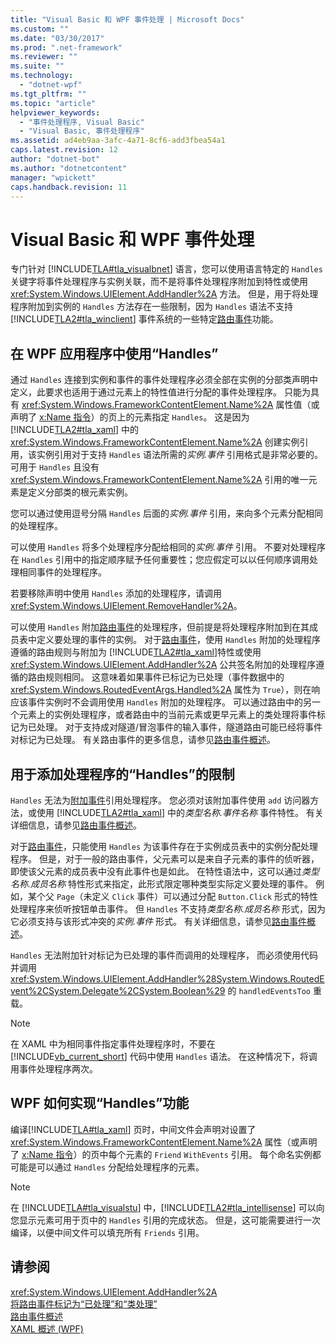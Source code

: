 ```yaml
---
title: "Visual Basic 和 WPF 事件处理 | Microsoft Docs"
ms.custom: ""
ms.date: "03/30/2017"
ms.prod: ".net-framework"
ms.reviewer: ""
ms.suite: ""
ms.technology: 
  - "dotnet-wpf"
ms.tgt_pltfrm: ""
ms.topic: "article"
helpviewer_keywords: 
  - "事件处理程序, Visual Basic"
  - "Visual Basic, 事件处理程序"
ms.assetid: ad4eb9aa-3afc-4a71-8cf6-add3fbea54a1
caps.latest.revision: 12
author: "dotnet-bot"
ms.author: "dotnetcontent"
manager: "wpickett"
caps.handback.revision: 11
---
```

# Visual Basic 和 WPF 事件处理
专门针对 [!INCLUDE[TLA#tla_visualbnet](../../../../includes/tlasharptla-visualbnet-md.md)] 语言，您可以使用语言特定的 `Handles` 关键字将事件处理程序与实例关联，而不是将事件处理程序附加到特性或使用 <xref:System.Windows.UIElement.AddHandler%2A> 方法。  但是，用于将处理程序附加到实例的 `Handles` 方法存在一些限制，因为 `Handles` 语法不支持 [!INCLUDE[TLA2#tla_winclient](../../../../includes/tla2sharptla-winclient-md.md)] 事件系统的一些特定[路由事件](GTMT)功能。  
  
## 在 WPF 应用程序中使用“Handles”  
 通过 `Handles` 连接到实例和事件的事件处理程序必须全部在实例的分部类声明中定义，此要求也适用于通过元素上的特性值进行分配的事件处理程序。  只能为具有 <xref:System.Windows.FrameworkContentElement.Name%2A> 属性值（或声明了 [x:Name 指令](../../../../docs/framework/xaml-services/x-name-directive.md)）的页上的元素指定 `Handles`。  这是因为 [!INCLUDE[TLA2#tla_xaml](../../../../includes/tla2sharptla-xaml-md.md)] 中的 <xref:System.Windows.FrameworkContentElement.Name%2A> 创建实例引用，该实例引用对于支持 `Handles` 语法所需的*实例.事件* 引用格式是非常必要的。  可用于 `Handles` 且没有 <xref:System.Windows.FrameworkContentElement.Name%2A> 引用的唯一元素是定义分部类的根元素实例。  
  
 您可以通过使用逗号分隔 `Handles` 后面的*实例.事件* 引用，来向多个元素分配相同的处理程序。  
  
 可以使用 `Handles` 将多个处理程序分配给相同的*实例.事件* 引用。  不要对处理程序在 `Handles` 引用中的指定顺序赋予任何重要性；您应假定可以以任何顺序调用处理相同事件的处理程序。  
  
 若要移除声明中使用 `Handles` 添加的处理程序，请调用 <xref:System.Windows.UIElement.RemoveHandler%2A>。  
  
 可以使用 `Handles` 附加[路由事件](GTMT)的处理程序，但前提是将处理程序附加到在其成员表中定义要处理的事件的实例。  对于[路由事件](GTMT)，使用 `Handles` 附加的处理程序遵循的路由规则与附加为 [!INCLUDE[TLA2#tla_xaml](../../../../includes/tla2sharptla-xaml-md.md)]特性或使用 <xref:System.Windows.UIElement.AddHandler%2A> 公共签名附加的处理程序遵循的路由规则相同。  这意味着如果事件已标记为已处理（事件数据中的 <xref:System.Windows.RoutedEventArgs.Handled%2A> 属性为 `True`），则在响应该事件实例时不会调用使用 `Handles` 附加的处理程序。  可以通过路由中的另一个元素上的实例处理程序，或者路由中的当前元素或更早元素上的类处理将事件标记为已处理。  对于支持成对隧道\/冒泡事件的输入事件，隧道路由可能已经将事件对标记为已处理。  有关路由事件的更多信息，请参见[路由事件概述](../../../../docs/framework/wpf/advanced/routed-events-overview.md)。  
  
## 用于添加处理程序的“Handles”的限制  
 `Handles` 无法为[附加事件](GTMT)引用处理程序。  您必须对该附加事件使用 `add` 访问器方法，或使用 [!INCLUDE[TLA2#tla_xaml](../../../../includes/tla2sharptla-xaml-md.md)] 中的*类型名称.事件名称* 事件特性。  有关详细信息，请参见[路由事件概述](../../../../docs/framework/wpf/advanced/routed-events-overview.md)。  
  
 对于[路由事件](GTMT)，只能使用 `Handles` 为该事件存在于实例成员表中的实例分配处理程序。  但是，对于一般的路由事件，父元素可以是来自子元素的事件的侦听器，即使该父元素的成员表中没有此事件也是如此。  在特性语法中，这可以通过*类型名称.成员名称* 特性形式来指定，此形式限定哪种类型实际定义要处理的事件。  例如，某个父 `Page`（未定义 `Click` 事件）可以通过分配 `Button.Click` 形式的特性处理程序来侦听按钮单击事件。  但 `Handles` 不支持*类型名称.成员名称* 形式，因为它必须支持与该形式冲突的*实例.事件* 形式。  有关详细信息，请参见[路由事件概述](../../../../docs/framework/wpf/advanced/routed-events-overview.md)。  
  
 `Handles` 无法附加针对标记为已处理的事件而调用的处理程序，  而必须使用代码并调用 <xref:System.Windows.UIElement.AddHandler%28System.Windows.RoutedEvent%2CSystem.Delegate%2CSystem.Boolean%29> 的 `handledEventsToo` 重载。  
  
> [!NOTE]
>  在 XAML 中为相同事件指定事件处理程序时，不要在 [!INCLUDE[vb_current_short](../../../../includes/vb-current-short-md.md)] 代码中使用 `Handles` 语法。  在这种情况下，将调用事件处理程序两次。  
  
## WPF 如何实现“Handles”功能  
 编译[!INCLUDE[TLA#tla_xaml](../../../../includes/tlasharptla-xaml-md.md)] 页时，中间文件会声明对设置了 <xref:System.Windows.FrameworkContentElement.Name%2A> 属性（或声明了 [x:Name 指令](../../../../docs/framework/xaml-services/x-name-directive.md)）的页中每个元素的 `Friend` `WithEvents` 引用。  每个命名实例都可能是可以通过 `Handles` 分配给处理程序的元素。  
  
> [!NOTE]
>  在 [!INCLUDE[TLA#tla_visualstu](../../../../includes/tlasharptla-visualstu-md.md)] 中，[!INCLUDE[TLA2#tla_intellisense](../../../../includes/tla2sharptla-intellisense-md.md)] 可以向您显示元素可用于页中的 `Handles` 引用的完成状态。  但是，这可能需要进行一次编译，以便中间文件可以填充所有 `Friends` 引用。  
  
## 请参阅  
 <xref:System.Windows.UIElement.AddHandler%2A>   
 [将路由事件标记为“已处理”和“类处理”](../../../../docs/framework/wpf/advanced/marking-routed-events-as-handled-and-class-handling.md)   
 [路由事件概述](../../../../docs/framework/wpf/advanced/routed-events-overview.md)   
 [XAML 概述 \(WPF\)](../../../../docs/framework/wpf/advanced/xaml-overview-wpf.md)